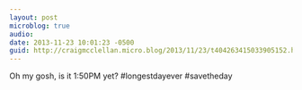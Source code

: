 ```yaml
---
layout: post
microblog: true
audio: 
date: 2013-11-23 10:01:23 -0500
guid: http://craigmcclellan.micro.blog/2013/11/23/t404263415033905152.html
---
```

Oh my gosh, is it 1:50PM yet? #longestdayever #savetheday
